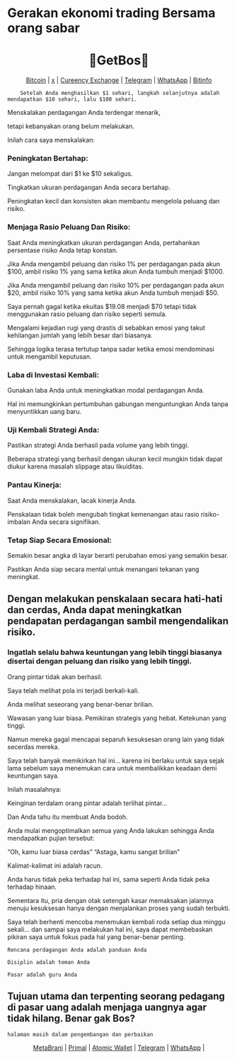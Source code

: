 # Gerakan ekonomi trading Bersama orang sabar
<h1 align="center">💙GetBos💙</h1>
<div align="center">
    <a class="text-blue" href="https://mempool.space/address/1EZjeVjTZZNz5P9p4Qe9QxybCw2znxFB6B">Bitcoin</a> |
	<a class="text-blue" href="https://x.com/getbos">x</a> |
        <a class="text-blue" href="https://xe.com/">Cureency Exchange</a> |
	<a class="text-blue" href="https://t.me/bosbroker">Telegram</a> |
	<a class="text-blue" href="https://api.whatsapp.com/send?phone=628999587888">WhatsApp</a> |
	<a class="text-blue" href="https://bitinfocharts.com/bitcoin/address/1EZjeVjTZZNz5P9p4Qe9QxybCw2znxFB6B">Bitinfo</a>
</div>

```
	Setelah Anda menghasilkan $1 sehari, langkah selanjutnya adalah mendapatkan $10 sehari, lalu $100 sehari.
```
Menskalakan perdagangan Anda terdengar menarik, 

tetapi kebanyakan orang belum melakukan.

Inilah cara saya menskalakan:

### Peningkatan Bertahap:

Jangan melompat dari $1 ke $10 sekaligus.

Tingkatkan ukuran perdagangan Anda secara bertahap.

Peningkatan kecil dan konsisten akan membantu mengelola peluang dan risiko.

### Menjaga Rasio Peluang Dan Risiko:

Saat Anda meningkatkan ukuran perdagangan Anda, pertahankan persentase risiko Anda tetap konstan.

Jika Anda mengambil peluang dan risiko 1% per perdagangan pada akun $100, ambil risiko 1% yang sama ketika akun Anda tumbuh menjadi $1000.

Jika Anda mengambil peluang dan risiko 10% per perdagangan pada akun $20, ambil risiko 10% yang sama ketika akun Anda tumbuh menjadi $50.

Saya pernah gagal ketika ekuitas $19.08 menjadi $70 tetapi tidak menggunakan rasio peluang dan risiko seperti semula.

Mengalami kejadian rugi yang drastis di sebabkan emosi yang takut kehilangan jumlah yang lebih besar dari biasanya.

Sehingga logika terasa tertutup tanpa sadar ketika emosi mendominasi untuk mengambil keputusan.

### Laba di Investasi Kembali:

Gunakan laba Anda untuk meningkatkan modal perdagangan Anda.

Hal ini memungkinkan pertumbuhan gabungan menguntungkan Anda tanpa menyuntikkan uang baru.

### Uji Kembali Strategi Anda:

Pastikan strategi Anda berhasil pada volume yang lebih tinggi.

Beberapa strategi yang berhasil dengan ukuran kecil mungkin tidak dapat diukur karena masalah slippage atau likuiditas.

### Pantau Kinerja:

Saat Anda menskalakan, lacak kinerja Anda.

Penskalaan tidak boleh mengubah tingkat kemenangan atau rasio risiko-imbalan Anda secara signifikan.

### Tetap Siap Secara Emosional:

Semakin besar angka di layar berarti perubahan emosi yang semakin besar.

Pastikan Anda siap secara mental untuk menangani tekanan yang meningkat.

## Dengan melakukan penskalaan secara hati-hati dan cerdas, Anda dapat meningkatkan pendapatan perdagangan sambil mengendalikan risiko.

### Ingatlah selalu bahwa keuntungan yang lebih tinggi biasanya disertai dengan peluang dan risiko yang lebih tinggi.

Orang pintar tidak akan berhasil.

Saya telah melihat pola ini terjadi berkali-kali.

Anda melihat seseorang yang benar-benar brilian.

Wawasan yang luar biasa.
Pemikiran strategis yang hebat.
Ketekunan yang tinggi.

Namun mereka gagal mencapai separuh kesuksesan orang lain yang tidak secerdas mereka.

Saya telah banyak memikirkan hal ini… karena ini berlaku untuk saya sejak lama sebelum saya menemukan cara untuk membalikkan keadaan demi keuntungan saya.

Inilah masalahnya:

Keinginan terdalam orang pintar adalah terlihat pintar…

Dan Anda tahu itu membuat Anda bodoh.

Anda mulai mengoptimalkan semua yang Anda lakukan sehingga Anda mendapatkan pujian tersebut:

“Oh, kamu luar biasa cerdas”
“Astaga, kamu sangat brilian”

Kalimat-kalimat ini adalah racun.

Anda harus tidak peka terhadap hal ini, sama seperti Anda tidak peka terhadap hinaan.

Sementara itu, pria dengan otak setengah kasar memaksakan jalannya menuju kesuksesan hanya dengan menjalankan proses yang sudah terbukti.

Saya telah berhenti mencoba menemukan kembali roda setiap dua minggu sekali… dan sampai saya melakukan hal ini, saya dapat membebaskan pikiran saya untuk fokus pada hal yang benar-benar penting.

```
Rencana perdagangan Anda adalah panduan Anda

Disiplin adalah teman Anda

Pasar adalah guru Anda
```

## Tujuan utama dan terpenting seorang pedagang di pasar uang adalah menjaga uangnya agar tidak hilang. Benar gak Bos?
`halaman masih dalam pengembangan dan perbaikan`
<div align="center">
    <a class="text-blue" href="https://metabrani.github.io">MetaBrani</a> |
	<a class="text-blue" href="https://primal.net/evo">Primal</a> |
        <a class="text-blue" href="https://atomicwallet.io">Atomic Wallet</a> |
	<a class="text-blue" href="https://t.me/pasaruang">Telegram</a> |
	<a class="text-blue" href="https://api.whatsapp.com/send?phone=6282264083228">WhatsApp</a> |
</div>
